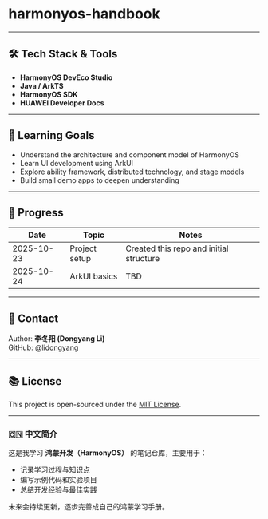 # harmonyos-handbook


---

## 🛠 Tech Stack & Tools

- **HarmonyOS DevEco Studio**
- **Java / ArkTS**
- **HarmonyOS SDK**
- **HUAWEI Developer Docs**

---

## 🚀 Learning Goals

- Understand the architecture and component model of HarmonyOS
- Learn UI development using ArkUI
- Explore ability framework, distributed technology, and stage models
- Build small demo apps to deepen understanding

---

## 📝 Progress

| Date | Topic | Notes |
|------|--------|-------|
| 2025-10-23 | Project setup | Created this repo and initial structure |
| 2025-10-24 | ArkUI basics | TBD |

---

## 💬 Contact

Author: **李冬阳 (Dongyang Li)**  
GitHub: [@lidongyang](https://github.com/lidongyang)

---

## 📚 License

This project is open-sourced under the [MIT License](LICENSE).

---

### 🇨🇳 中文简介

这是我学习 **鸿蒙开发（HarmonyOS）** 的笔记仓库，主要用于：
- 记录学习过程与知识点  
- 编写示例代码和实验项目  
- 总结开发经验与最佳实践  

未来会持续更新，逐步完善成自己的鸿蒙学习手册。
